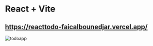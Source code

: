 # React + Vite

## https://reacttodo-faicalbounedjar.vercel.app/

![todoapp](https://github.com/faicalbounedjar/Todo_React_LocalStorage/assets/62178820/50eddc10-9bc4-437b-840b-c4a2c25dafdf)
